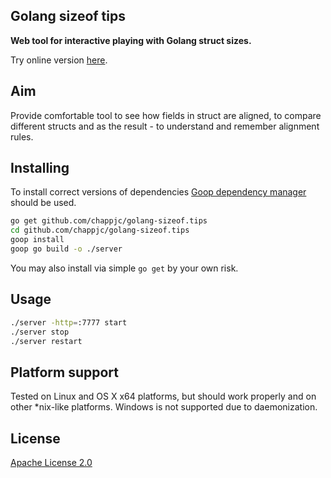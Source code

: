 Golang sizeof tips
------------------

**Web tool for interactive playing with Golang struct sizes.**

Try online version [here](http://golang-sizeof.tips/).

## Aim
Provide comfortable tool to see how fields in struct are aligned,
to compare different structs and as the result - to understand
and remember alignment rules.

## Installing
To install correct versions of dependencies
[Goop dependency manager](https://github.com/nitrous-io/goop) should be used.
```bash
go get github.com/chappjc/golang-sizeof.tips
cd github.com/chappjc/golang-sizeof.tips
goop install
goop go build -o ./server
```
You may also install via simple `go get` by your own risk.


## Usage
```bash
./server -http=:7777 start
./server stop
./server restart
```

## Platform support
Tested on Linux and OS X x64 platforms, but should work properly and on other
*nix-like platforms.
Windows is not supported due to daemonization.

## License
[Apache License 2.0](LICENSE)

